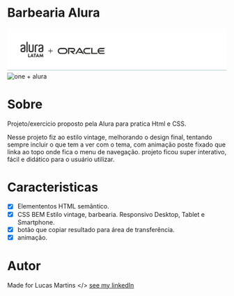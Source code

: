 # Barbearia Alura
<img src="./img/ORACLEONE.jpeg" alt="one + alura">

<img src="./img/projeto-barbearia.png" alt="one + alura" align="center">

# Sobre
<p>
     Projeto/exercicio proposto pela Alura para pratica Html e CSS.
</p>

<p> 
    Nesse projeto fiz ao estilo vintage, melhorando o design final, tentando sempre incluir o que tem a ver com o tema, com animação poste fixado que linka ao topo onde fica o menu de navegação. projeto ficou super interativo, fácil e didático para o usuário utilizar.
</p>

# Caracteristicas

- [x] Elemententos HTML semântico.
- [x] CSS BEM Estilo vintage, barbearia. Responsivo Desktop, Tablet e Smartphone.  
- [x] botão que copiar resultado para área de transferência.
- [x] animação.

# Autor
Made for Lucas Martins </> [see my linkedIn](https://www.linkedin.com/in/lucas-martins-desenvolvedor/)
